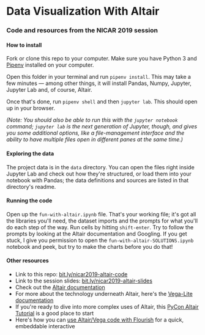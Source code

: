 # Data Visualization With Altair
### Code and resources from the NICAR 2019 session

#### How to install
Fork or clone this repo to your computer. Make sure you have Python 3 and [Pipenv](LINK) installed on your computer.

Open this folder in your terminal and run `pipenv install`. This may take a few minutes — among other things, it will install Pandas, Numpy, Jupyter, Jupyter Lab and, of course, Altair.

Once that's done, run `pipenv shell` and then `jupyter lab`. This should open up in your browser.

*(Note: You should also be able to run this with the `jupyter notebook` command; `jupyter lab` is the next generation of Jupyter, though, and gives you some additional options, like a file-management interface and the ability to have multiple files open in different panes at the same time.)*

#### Exploring the data
The project data is in the `data` directory. You can open the files right inside Jupyter Lab and check out how they're structured, or load them into your notebook with Pandas; the data definitions and sources are listed in that directory's readme.

#### Running the code
Open up the `fun-with-altair.ipynb` file. That's your working file; it's got all the libraries you'll need, the dataset imports and the prompts for what you'll do each step of the way. Run cells by hitting `shift-enter`. Try to follow the prompts by looking at the Altair documentation and Googling. If you get stuck, I give you permission to open the `fun-with-altair-SOLUTIONS.ipynb` notebook and peek, but try to make the charts before you do that!


#### Other resources
- Link to this repo: [bit.ly/nicar2019-altair-code](http://bit.ly/nicar2019-altair-code)
- Link to the session slides: [bit.ly/nicar2019-altair-slides](http://bit.ly/nicar2019-altair-slides)
- Check out the [Altair documentation](https://altair-viz.github.io/)
- For more about the technology underneath Altair, here's the [Vega-Lite documentation](https://vega.github.io/vega-lite/docs/)
- If you're ready to dive into more complex uses of Altair, this [PyCon Altair Tutorial](https://github.com/altair-viz/altair-tutorial/blob/master/notebooks/Index.ipynb) is a good place to start
- Here's how you can [use Altair/Vega code with Flourish](https://flourish.studio/2018/05/29/vega-lite-in-flourish/) for a quick, embeddable interactive
